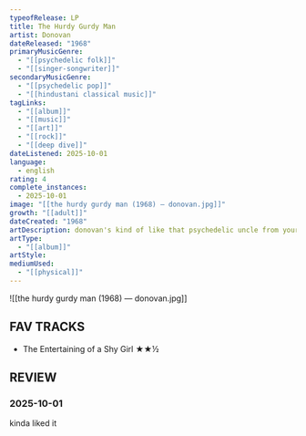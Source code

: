 ```yaml
---
typeofRelease: LP
title: The Hurdy Gurdy Man
artist: Donovan
dateReleased: "1968"
primaryMusicGenre:
  - "[[psychedelic folk]]"
  - "[[singer-songwriter]]"
secondaryMusicGenre:
  - "[[psychedelic pop]]"
  - "[[hindustani classical music]]"
tagLinks:
  - "[[album]]"
  - "[[music]]"
  - "[[art]]"
  - "[[rock]]"
  - "[[deep dive]]"
dateListened: 2025-10-01
language:
  - english
rating: 4
complete_instances:
  - 2025-10-01
image: "[[the hurdy gurdy man (1968) — donovan.jpg]]"
growth: "[[adult]]"
dateCreated: "1968"
artDescription: donovan's kind of like that psychedelic uncle from your father's side who advocates smoking weed and being yourself
artType:
  - "[[album]]"
artStyle:
mediumUsed:
  - "[[physical]]"
---
```

![[the hurdy gurdy man (1968) — donovan.jpg]]
## FAV TRACKS

- The Entertaining of a Shy Girl ★★½
## REVIEW

### 2025-10-01

kinda liked it